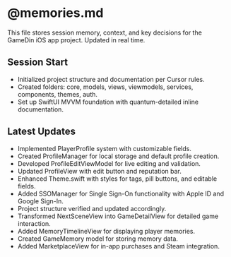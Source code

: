 # @memories.md

This file stores session memory, context, and key decisions for the GameDin iOS app project. Updated in real time.

## Session Start
- Initialized project structure and documentation per Cursor rules.
- Created folders: core, models, views, viewmodels, services, components, themes, auth.
- Set up SwiftUI MVVM foundation with quantum-detailed inline documentation.

## Latest Updates
- Implemented PlayerProfile system with customizable fields.
- Created ProfileManager for local storage and default profile creation.
- Developed ProfileEditViewModel for live editing and validation.
- Updated ProfileView with edit button and reputation bar.
- Enhanced Theme.swift with styles for tags, pill buttons, and editable fields.
- Added SSOManager for Single Sign-On functionality with Apple ID and Google Sign-In.
- Project structure verified and updated accordingly.
- Transformed NextSceneView into GameDetailView for detailed game interaction.
- Added MemoryTimelineView for displaying player memories.
- Created GameMemory model for storing memory data.
- Added MarketplaceView for in-app purchases and Steam integration. 